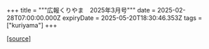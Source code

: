 +++
title = """広報くりやま　2025年3月号"""
date = 2025-02-28T07:00:00.000Z
expiryDate = 2025-05-20T18:30:46.353Z
tags = ["kuriyama"]
+++


[[source]](https://www.town.kuriyama.hokkaido.jp/site/koho/30437.html)
